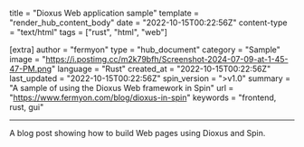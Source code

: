 title = "Dioxus Web application sample"
template = "render_hub_content_body"
date = "2022-10-15T00:22:56Z"
content-type = "text/html"
tags = ["rust", "html", "web"]

[extra]
author = "fermyon"
type = "hub_document"
category = "Sample"
image = "https://i.postimg.cc/m2k79bfh/Screenshot-2024-07-09-at-1-45-47-PM.png"
language = "Rust"
created_at = "2022-10-15T00:22:56Z"
last_updated = "2022-10-15T00:22:56Z"
spin_version = ">v1.0"
summary =  "A sample of using the Dioxus Web framework in Spin"
url = "https://www.fermyon.com/blog/dioxus-in-spin"
keywords = "frontend, rust, gui"

---

A blog post showing how to build Web pages using Dioxus and Spin.
